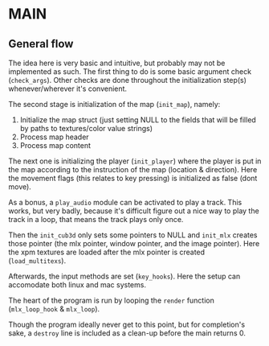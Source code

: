 # MAIN

## General flow
The idea here is very basic and intuitive, but probably may not be implemented as such. The first thing to do is some basic argument check (`check_args`). Other checks are done throughout the initialization step(s) whenever/wherever it's convenient. 

The second stage is initialization of the map (`init_map`), namely:
1. Initialize the map struct (just setting NULL to the fields that will be filled by paths to textures/color value strings)
2. Process map header
3. Process map content 

The next one is initializing the player (`init_player`) where the player is put in the map according to the instruction of the map (location & direction). Here the movement flags (this relates to key pressing) is initialized as false (dont move).

As a bonus, a `play_audio` module can be activated to play a track. This works, but very badly, because it's difficult figure out a nice way to play the track in a loop, that means the track plays only once.

Then the ```init_cub3d``` only sets some pointers to NULL and ```init_mlx``` creates those pointer (the mlx pointer, window pointer, and the image pointer). Here the xpm textures are loaded after the mlx pointer is created (```load_multitexs```).

Afterwards, the input methods are set (```key_hooks```). Here the setup can accomodate both linux and mac systems.

The heart of the program is run by looping the ```render``` function (```mlx_loop_hook``` & ```mlx_loop```).

Though the program ideally never get to this point, but for completion's sake, a ```destroy``` line is included as a clean-up before the main returns 0.